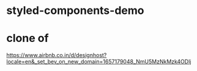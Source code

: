 # styled-components-demo

# clone of

https://www.airbnb.co.in/d/designhost?locale=en&_set_bev_on_new_domain=1657179048_NmU5MzNkMzk4ODlj
